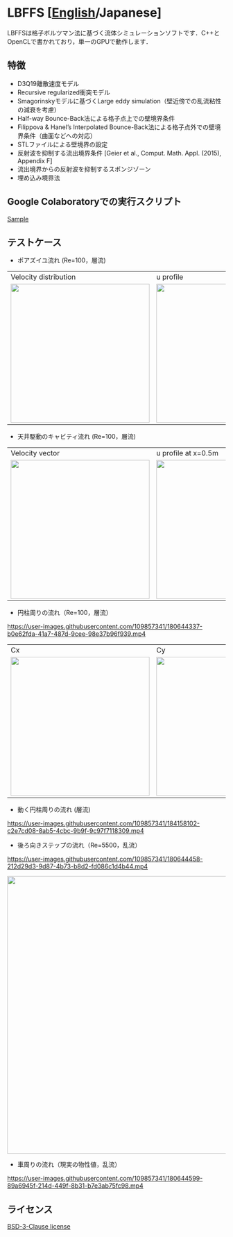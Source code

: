 # LBFFS [[English](README.md)/Japanese]
LBFFSは格子ボルツマン法に基づく流体シミュレーションソフトです．C++とOpenCLで書かれており，単一のGPUで動作します．

## 特徴
* D3Q19離散速度モデル
* Recursive regularized衝突モデル
* Smagorinskyモデルに基づくLarge eddy simulation（壁近傍での乱流粘性の減衰を考慮）
* Half-way Bounce-Back法による格子点上での壁境界条件
* Filippova & Hanel’s Interpolated Bounce-Back法による格子点外での壁境界条件（曲面などへの対応）
* STLファイルによる壁境界の設定
* 反射波を抑制する流出境界条件 [Geier et al., Comput. Math. Appl. (2015), Appendix F]
* 流出境界からの反射波を抑制するスポンジゾーン
* 埋め込み境界法

## Google Colaboratoryでの実行スクリプト  
[Sample](runScriptOnColab.ipynb)

## テストケース
* ポアズイユ流れ (Re=100，層流)
<table>
<tr>
<td>Velocity distribution</td>
<td>u profile</td>
</tr>
<tr>
<td><img src="https://user-images.githubusercontent.com/109857341/180640617-7e83c0b4-61df-4ed4-ac4f-39554b86affe.png" width="320px"></td>
<td><img src="https://user-images.githubusercontent.com/109857341/180640633-b6779f8d-1921-493f-b64f-876f08a873d8.png" width="320px"></td>
</tr>
</table>

* 天井駆動のキャビティ流れ (Re=100，層流)
<table>
<tr>
<td>Velocity vector</td>
<td>u profile at x=0.5m</td>
</tr>
<tr>
<td><img src="https://user-images.githubusercontent.com/109857341/180638527-6905b752-ebff-4695-a5c2-aacec47b16ac.png" width="320px"></td>
<td><img src="https://user-images.githubusercontent.com/109857341/182006837-1e144cbc-5c16-4bc1-aefe-eba9ca35f386.png" width="320px"></td>
</tr>
</table>

* 円柱周りの流れ（Re=100，層流）

https://user-images.githubusercontent.com/109857341/180644337-b0e62fda-41a7-487d-9cee-98e37b96f939.mp4
<table>
<tr>
<td>Cx</td>
<td>Cy</td>
</tr>
<tr>
<td><img src="https://user-images.githubusercontent.com/109857341/180644297-db37a9b0-177e-4a2a-8390-9ada3c0c96dd.png" width="320px"></td>
<td><img src="https://user-images.githubusercontent.com/109857341/180644308-5bb19345-ec3a-4d10-8ad9-4452e091d878.png" width="320px"></td>
</tr>
</table>

* 動く円柱周りの流れ (層流)

https://user-images.githubusercontent.com/109857341/184158102-c2e7cd08-8ab5-4cbc-9b9f-9c97f7118309.mp4

* 後ろ向きステップの流れ（Re=5500，乱流）

https://user-images.githubusercontent.com/109857341/180644458-212d29d3-9d87-4b73-b8d2-fd086c1d4b44.mp4

<img src="https://user-images.githubusercontent.com/109857341/180644496-94171507-2454-4ed6-b495-355ab656610b.png" width="640px">


* 車周りの流れ（現実の物性値，乱流）

https://user-images.githubusercontent.com/109857341/180644599-89a6945f-214d-449f-8b31-b7e3ab75fc98.mp4

## ライセンス
[BSD-3-Clause license](LICENSE)
